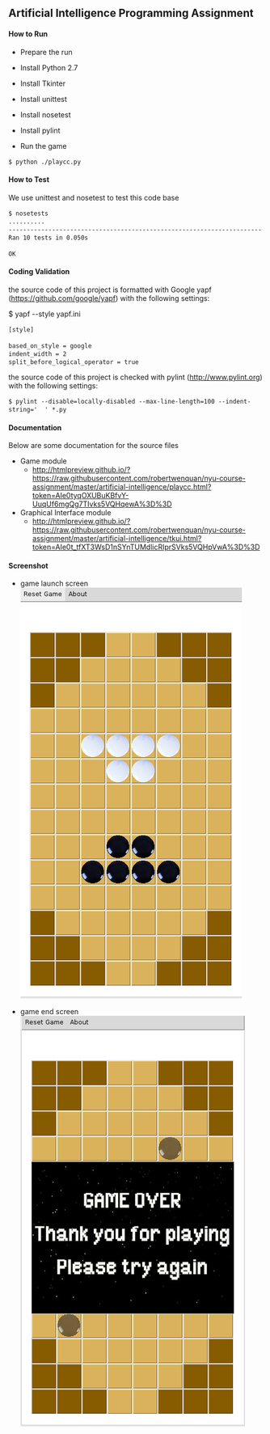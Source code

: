 ## Artificial Intelligence Programming Assignment

#### How to Run
* Prepare the run
 * Install Python 2.7
 * Install Tkinter 
 * Install unittest
 * Install nosetest
 * Install pylint

* Run the game
```
$ python ./playcc.py
```

#### How to Test
We use unittest and nosetest to test this code base
```
$ nosetests
..........
----------------------------------------------------------------------
Ran 10 tests in 0.050s

OK
```

#### Coding Validation
the source code of this project is formatted with Google yapf (https://github.com/google/yapf)
with the following settings:

$ yapf --style yapf.ini
```
[style]

based_on_style = google
indent_width = 2
split_before_logical_operator = true
```

the source code of this project is checked with pylint (http://www.pylint.org)
with the following settings:
```
$ pylint --disable=locally-disabled --max-line-length=100 --indent-string='  ' *.py
```

#### Documentation
Below are some documentation for the source files
* Game module
  * http://htmlpreview.github.io/?https://raw.githubusercontent.com/robertwenquan/nyu-course-assignment/master/artificial-intelligence/playcc.html?token=AIe0tyqOXUBuKBfvY-UuqUf6mgQg7TIvks5VQHqewA%3D%3D
* Graphical Interface module
  * http://htmlpreview.github.io/?https://raw.githubusercontent.com/robertwenquan/nyu-course-assignment/master/artificial-intelligence/tkui.html?token=AIe0t_tfXT3WsD1nSYnTUMdlicRIprSVks5VQHpVwA%3D%3D

#### Screenshot

* game launch screen<br>
![Game Launch](images/game-start.png)

* game end screen<br>
![Game End](images/game-end.png)

